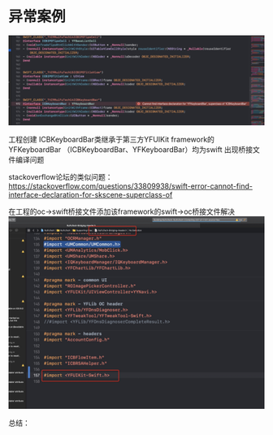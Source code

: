 # 异常案例

![-w2082](media/15845264202207/15845264513066.jpg)

工程创建 ICBKeyboardBar类继承于第三方YFUIKit framework的YFKeyboardBar
（ICBKeyboardBar、YFKeyboardBar）均为swift
出现桥接文件编译问题

stackoverflow论坛的类似问题：https://stackoverflow.com/questions/33809938/swift-error-cannot-find-interface-declaration-for-skscene-superclass-of

在工程的oc->swift桥接文件添加该framework的swift->oc桥接文件解决
![-w1383](media/15845264202207/15845265994334.jpg)

总结：